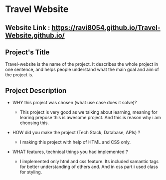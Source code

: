 # Travel Website

## Website Link : https://ravi8054.github.io/Travel-Website.github.io/

## Project's Title

Travel-website is the name of the project. It describes the whole project in one sentence, and helps people understand what the main goal and aim of the project is.

## Project Description

- WHY this project was chosen (what use case does it solve)?
  - This project is very good as we talking about learning, meaning for learing prepose this is awesome project. And this is reason why i am choosing this.
- HOW did you make the project (Tech Stack, Database, APIs) ?
  - I making this project with help of HTML and CSS only.

- WHAT features, technical things you had implemented ?
  - I implemented only html and css feature. Its included samantic tags for better understanding of others and. And in css part i used class for styling.
